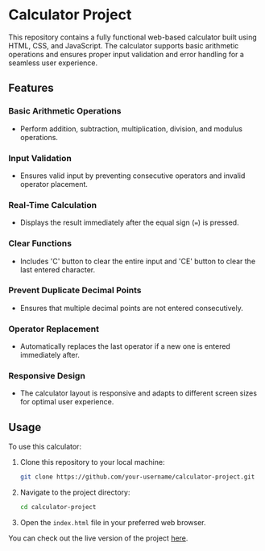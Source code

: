 # Calculator Project

This repository contains a fully functional web-based calculator built using HTML, CSS, and JavaScript. The calculator supports basic arithmetic operations and ensures proper input validation and error handling for a seamless user experience.

## Features

### Basic Arithmetic Operations
- Perform addition, subtraction, multiplication, division, and modulus operations.

### Input Validation
- Ensures valid input by preventing consecutive operators and invalid operator placement.

### Real-Time Calculation
- Displays the result immediately after the equal sign (`=`) is pressed.

### Clear Functions
- Includes 'C' button to clear the entire input and 'CE' button to clear the last entered character.

### Prevent Duplicate Decimal Points
- Ensures that multiple decimal points are not entered consecutively.

### Operator Replacement
- Automatically replaces the last operator if a new one is entered immediately after.

### Responsive Design
- The calculator layout is responsive and adapts to different screen sizes for optimal user experience.

## Usage

To use this calculator:

1. Clone this repository to your local machine:
    ```bash
    git clone https://github.com/your-username/calculator-project.git
    ```
2. Navigate to the project directory:
    ```bash
    cd calculator-project
    ```
3. Open the `index.html` file in your preferred web browser.

You can check out the live version of the project [here](https://calculator-smoky-ten-19.vercel.app/).
